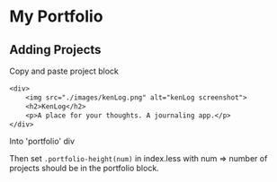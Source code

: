 # My Portfolio

## Adding Projects

Copy and paste project block

    <div>
        <img src="./images/kenLog.png" alt="kenLog screenshot">
        <h2>KenLog</h2>
        <p>A place for your thoughts. A journaling app.</p>
    </div>

Into 'portfolio' div

Then set `.portfolio-height(num)` in index.less with num => number of projects should be in the portfolio block.
